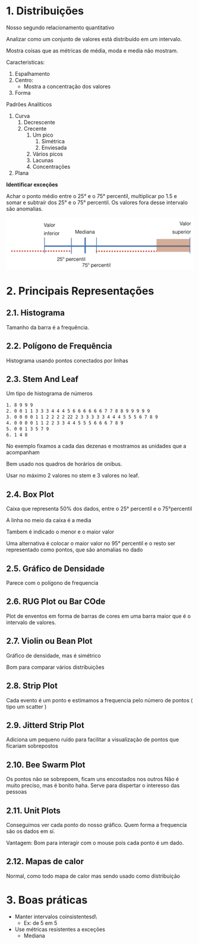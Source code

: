 # 1. Distribuições

Nosso segundo relacionamento quantitativo

Analizar como um conjunto de valores está distribuído em um intervalo.

Mostra coisas que as métricas de média, moda e media não mostram.

Caracteristicas:
1. Espalhamento
2. Centro:
    - Mostra a concentração dos valores
3. Forma

Padrões Analíticos
1. Curva
   1. Decrescente
   2. Crecente 
      1. Um pico
         1. Simétrica
         2. Enviesada
      2. Vários picos
      3. Lacunas
      4. Concentrações
2. Plana

**Identificar exceções**

Achar o ponto médio entre o 25° e o 75° percentil, multiplicar po 1.5 e somar e subtraír dos 25° e o 75° percentil. Os valores fora desse intervalo são anomalias.

<img src="imgs/anoma.png">


# 2. Principais Representações

## 2.1. Histograma

Tamanho da barra é a frequência.

## 2.2. Polígono de Frequência

Histograma usando pontos conectados por linhas

## 2.3. Stem And Leaf

Um tipo de histograma de números

```
1. 8 9 9 9
2. 0 0 1 1 3 3 3 4 4 4 5 6 6 6 6 6 6 7 7 8 8 9 9 9 9 9
3. 0 0 0 0 1 1 2 2 2 2 22 2 3 3 3 3 3 4 4 4 5 5 5 6 7 8 9
4. 0 0 0 0 1 1 2 2 3 3 4 4 5 5 5 6 6 6 7 8 9
5. 0 0 1 3 5 7 9
6. 1 4 8
```

No exemplo fixamos a cada das dezenas e mostramos as unidades que a acompanham

Bem usado nos quadros de horários de onibus.

Usar no máximo 2 valores no stem e 3 valores no leaf.

## 2.4. Box Plot

Caixa que representa 50% dos dados, entre o 25° percentil e o 75°percentil

A linha no meio da caixa é a media

Tambem é indicado o menor e o maior valor

Uma alternativa é colocar o maior valor no 95° percentil e o resto ser representado como pontos, que são anomalias no dado

## 2.5. Gráfico de Densidade

Parece com o polígono de frequencia 

## 2.6. RUG Plot ou Bar COde

Plot de enventos em forma de barras de cores em uma barra maior que é o intervalo de valores.

## 2.7. Violin ou Bean Plot

Gráfico de densidade, mas é simétrico 

Bom para comparar vários distribuições

## 2.8. Strip Plot

Cada evento é um ponto e estimamos a frequencia pelo número de pontos ( tipo um scatter )

## 2.9. Jitterd Strip Plot

Adiciona um pequeno ruído para facilitar a visualização de pontos que ficariam sobrepostos

## 2.10. Bee Swarm Plot

Os pontos não se sobrepoem, ficam uns encostados nos outros
Não é muito preciso, mas é bonito haha. Serve para dispertar o interesso das pessoas

## 2.11. Unit Plots

Conseguimos ver cada ponto do nosso gráfico. Quem forma a frequencia são os dados em sí.

Vantagem: Bom para interagir com o mouse pois cada ponto é um dado.

## 2.12. Mapas de calor

Normal, como todo mapa de calor mas sendo usado como distribuição

# 3. Boas práticas

- Manter intervalos coinsistentesd\
  - Ex: de 5 em 5 
- Use métricas resistentes a exceções
  - Mediana

